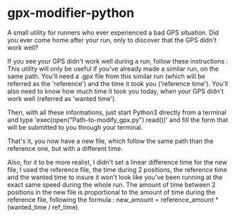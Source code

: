# gpx-modifier-python
A small utility for runners who ever experienced a bad GPS situation. Did you ever come home after your run, only to discover that the GPS didn't work well? 

If you see your GPS didn't work well during a run, follow these instructions : This utility will only be useful if you've already made a similar run, on the same path. You'll need a .gpx file from this similar run (which will be referred as the 'reference') and the time it took you ('reference time'). You'll also need to know how much time it took you today, when your GPS didn't work well (referred as 'wanted time').

Then, with all these informations, just start Python3 directly from a terminal and type 'exec(open("Path-to-modify_gpx.py").read())' and fill the form that will be submitted to you through your terminal.

That's it, you now have a new file, which follow the same path than the reference one, but with a different time.

Also, for it to be more realist, I didn't set a linear difference time for the new file, I used the reference file, the time during 2 positions, the reference time and the wanted time to insure it won't look like you've been running at the exact same speed during the whole run. The amount of time between 2 positions in the new file is proportional to the amount of time during the reference file, following the formula : new_amount = reference_amount * (wanted_time / ref_time).

